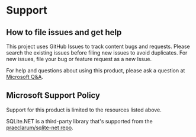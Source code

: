 # Support

## How to file issues and get help  

This project uses GitHub Issues to track content bugs and requests. Please search the existing issues before filing new issues to avoid duplicates. For new issues, file your bug or
feature request as a new Issue.

For help and questions about using this product, please ask a question at [Microsoft Q&A](/answers/topics/dotnet-xamarin.html).

## Microsoft Support Policy  

Support for this product is limited to the resources listed above.

SQLite.NET is a third-party library that's supported from the [praeclarum/sqlite-net repo](https://github.com/praeclarum/sqlite-net).
